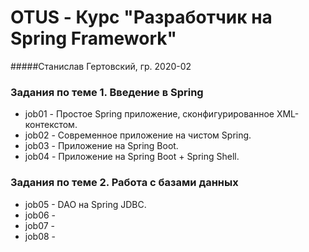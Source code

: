 # OTUS - Курс "Разработчик на Spring Framework"
#####Станислав Гертовский, гр. 2020-02
### Задания по теме 1. Введение в Spring
* job01 - Простое Spring приложение, сконфигурированное XML-контекстом.
* job02 - Современное приложение на чистом Spring.
* job03 - Приложение на Spring Boot.
* job04 - Приложение на Spring Boot + Spring Shell.
### Задания по теме 2. Работа с базами данных
* job05 - DAO на Spring JDBC.
* job06 - 
* job07 - 
* job08 - 


